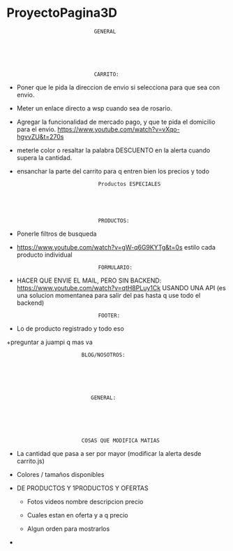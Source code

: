# ProyectoPagina3D

                                GENERAL






                                CARRITO:

+ Poner que le pida la direccion de envio si selecciona para que sea con envio.

+ Meter un enlace directo a wsp cuando sea de rosario.

+ Agregar la funcionalidad de mercado pago, y que te pida el domicilio para el envio.
https://www.youtube.com/watch?v=vXqo-hgvvZU&t=270s

+ meterle color o resaltar la palabra DESCUENTO en la alerta cuando supera la cantidad.

+ ensanchar la parte del carrito para q entren bien los precios y todo


        

                                Productos ESPECIALES





                                PRODUCTOS:
- Ponerle filtros de busqueda



- https://www.youtube.com/watch?v=gW-q6G9KYTg&t=0s estilo cada producto individual





                                FORMULARIO:


+ HACER QUE ENVIE EL MAIL, PERO SIN BACKEND: https://www.youtube.com/watch?v=qtH8PLuy1Ck USANDO UNA API 
(es una solucion momentanea para salir del pas hasta q use todo el backend)





                                FOOTER:

+ Lo de producto registrado y todo eso

+preguntar a juampi q mas va



                           
                            BLOG/NOSOTROS:






                               GENERAL:






                            COSAS QUE MODIFICA MATIAS 

+ La cantidad que pasa a ser por mayor (modificar la alerta desde carrito.js)

+ Colores / tamaños disponibles

+ DE PRODUCTOS Y 1PRODUCTOS Y OFERTAS 

    + Fotos videos nombre descripcion precio

    + Cuales estan en oferta y a q precio

    + Algun orden para mostrarlos 

+ 

